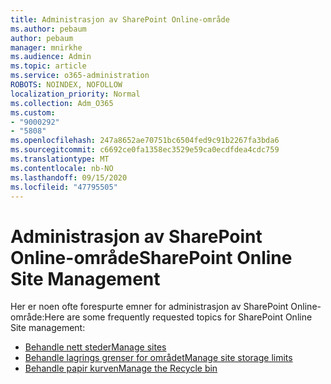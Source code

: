 ```yaml
---
title: Administrasjon av SharePoint Online-område
ms.author: pebaum
author: pebaum
manager: mnirkhe
ms.audience: Admin
ms.topic: article
ms.service: o365-administration
ROBOTS: NOINDEX, NOFOLLOW
localization_priority: Normal
ms.collection: Adm_O365
ms.custom:
- "9000292"
- "5808"
ms.openlocfilehash: 247a8652ae70751bc6504fed9c91b2267fa3bda6
ms.sourcegitcommit: c6692ce0fa1358ec3529e59ca0ecdfdea4cdc759
ms.translationtype: MT
ms.contentlocale: nb-NO
ms.lasthandoff: 09/15/2020
ms.locfileid: "47795505"
---
```

# <a name="sharepoint-online-site-management"></a><span data-ttu-id="f9cb2-102">Administrasjon av SharePoint Online-område</span><span class="sxs-lookup"><span data-stu-id="f9cb2-102">SharePoint Online Site Management</span></span>

<span data-ttu-id="f9cb2-103">Her er noen ofte forespurte emner for administrasjon av SharePoint Online-område:</span><span class="sxs-lookup"><span data-stu-id="f9cb2-103">Here are some frequently requested topics for SharePoint Online Site management:</span></span>

- [<span data-ttu-id="f9cb2-104">Behandle nett steder</span><span class="sxs-lookup"><span data-stu-id="f9cb2-104">Manage sites</span></span>](https://docs.microsoft.com/sharepoint/manage-sites-in-new-admin-center)
- [<span data-ttu-id="f9cb2-105">Behandle lagrings grenser for området</span><span class="sxs-lookup"><span data-stu-id="f9cb2-105">Manage site storage limits</span></span>](https://docs.microsoft.com/sharepoint/manage-site-collection-storage-limits)
- [<span data-ttu-id="f9cb2-106">Behandle papir kurven</span><span class="sxs-lookup"><span data-stu-id="f9cb2-106">Manage the Recycle bin</span></span>](https://support.microsoft.com/office/8a6c2198-910e-42dc-9a9c-bc5bc4f327da)